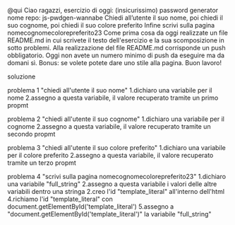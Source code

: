 @qui
Ciao ragazzi,
esercizio di oggi: (insicurissimo) password generator
nome repo: js-pwdgen-wannabe
Chiedi all’utente il suo nome,
poi chiedi il suo cognome,
poi chiedi il suo colore preferito
Infine scrivi sulla pagina nomecognomecolorepreferito23
Come prima cosa da oggi realizzate un file README.md in cui scrivete il testo dell'esercizio e la sua scomposizione in sotto problemi. Alla realizzazione del file README.md corrisponde un push obbligatorio.
Oggi non avete un numero minimo di push da eseguire ma da domani sì.
Bonus: se volete potete dare uno stile alla pagina.
Buon lavoro!

soluzione

problema 1 "chiedi all'utente il suo nome"
1.dichiaro una variabile per il nome
2.assegno a questa variabile, il valore recuperato tramite un primo propmt

problema 2 "chiedi all'utente il suo cognome"
1.dichiaro una variabile per il cognome
2.assegno a questa variabile, il valore recuperato tramite un secondo propmt

problema 3 "chiedi all'utente il suo colore preferito"
1.dichiaro una variabile per il colore preferito
2.assegno a questa variabile, il valore recuperato tramite un terzo propmt

problema 4 "scrivi sulla pagina nomecognomecolorepreferito23"
1.dichiaro una variabile "full_string"
2.assegno a questa variabile i valori delle altre variabili dentro una stringa
2.creo l'id "template_literal" all'interno dell'html
4.richiamo l'id "template_literal" con document.getElementById('template_literal')
5.assegno a "document.getElementById('template_literal')" la variabile "full_string"

